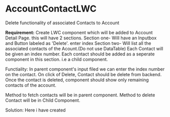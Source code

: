# AccountContactLWC
Delete functionality of associated Contacts to Account 

**Requirement:**
Create LWC component which will be added to Account Detail Page.
this will have 2 sections.
Section one-
  Will have an Inputbox and Button labeled as 'Delete'.
  enter index 
Section two-
Will list all the associated contacts of the Acount.(Do not use DataTable)
Each Contact will be given an index number.
Each contact should be added as a seperate component in this section. i.e a child component.

Functiality:
  In parent component's input filed we can enter the index number on the contact.
  On click of Delete, Contact should be delete from backend. 
  Once the contact is deleted, component should show only remaining contacts of the account.

  Method to fetch contacts will be in parent component.
  Method to delete Contact will be in Child Component.

  

Solution:
Here i have created 
